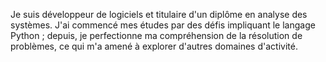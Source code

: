 Je suis développeur de logiciels et titulaire d'un diplôme en analyse des systèmes. J'ai commencé mes études par des défis impliquant le langage Python ; depuis, je perfectionne ma compréhension de la résolution de problèmes, ce qui m'a amené à explorer d'autres domaines d'activité.